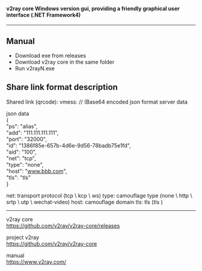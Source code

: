 #### v2ray core Windows version gui, providing a friendly graphical user interface (.NET Framework4)

------------

## Manual
- Download exe from releases
- Download v2ray core in the same folder
- Run v2rayN.exe


## Share link format description
Shared link (qrcode): vmess: // (Base64 encoded json format server data

json data  
{  
    "ps": "alias",  
    "add": "111.111.111.111",  
    "port": "32000",  
    "id": "1386f85e-657b-4d6e-9d56-78badb75e1fd",  
    "aid": "100",  
    "net": "tcp",  
    "type": "none",  
    "host": "www.bbb.com",  
    "tls": "tls"  
}  
  
net: transport protocol (tcp \ kcp \ ws)
type: camouflage type (none \ http \ srtp \ utp \ wechat-video)
host: camouflage domain
tls: tls (tls \)

------------

v2ray core  
https://github.com/v2ray/v2ray-core/releases

project v2ray   
https://github.com/v2ray/v2ray-core

manual  
https://www.v2ray.com/
